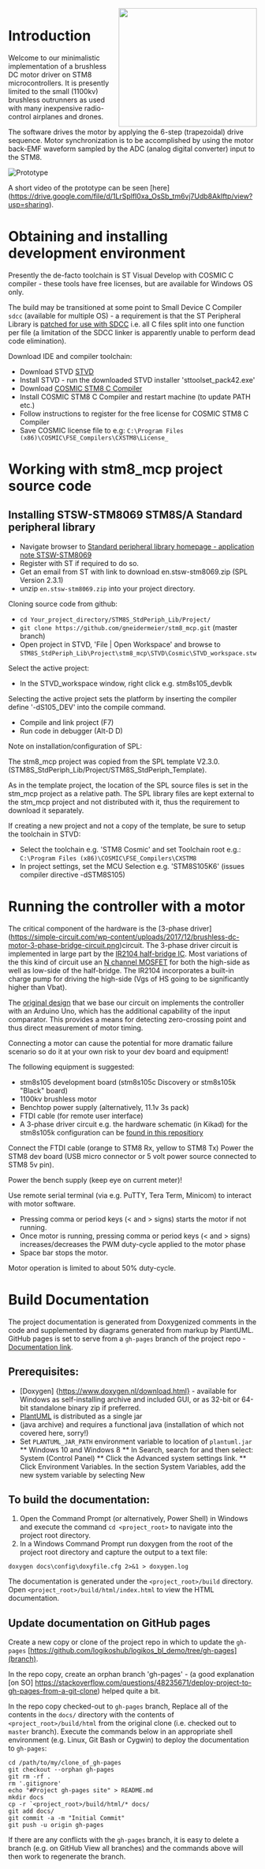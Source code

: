 <img align="right" width="280" height="240" src="docs/images/Log_logo.png">

# Introduction

Welcome to our minimalistic implementation of a brushless DC motor driver on 
STM8 microcontrollers. It is presently limited to the small (1100kv) brushless
outrunners as used with many inexpensive radio-control airplanes and drones.

The software drives the motor by applying the 6-step (trapezoidal) drive sequence.
Motor synchronization is to be accomplished by using the motor back-EMF waveform 
sampled by the ADC (analog digital converter) input to the STM8. 

![Prototype](docs/images/BL+logo.png)

A short video of the prototype can be seen [here]
(https://drive.google.com/file/d/1LrSplfI0xa_OsSb_tm6vj7Udb8AkIftp/view?usp=sharing). 

# Obtaining and installing development environment

Presently the de-facto toolchain is ST Visual Develop with COSMIC C compiler -
these tools have free licenses, but are available for Windows OS only.

The build may be transitioned at some point to Small Device C Compiler `sdcc` 
(available for multiple OS) - a requirement is that the ST Peripheral 
Library is [patched for use with SDCC](https://github.com/bschwand/STM8-SPL-SDCC) 
i.e. all C files split into one function per file (a limitation of the SDCC linker 
is apparently unable to perform dead code elimination). 

Download IDE and compiler toolchain:

* Download STVD [STVD](https://www.st.com/en/development-tools/stvd-stm8.html)
* Install STVD - run the downloaded STVD installer 'sttoolset_pack42.exe'
* Download [COSMIC STM8 C Compiler](https://www.cosmicsoftware.com/download_stm8_free.php)
* Install COSMIC STM8 C Compiler and restart machine (to update PATH etc.)
* Follow instructions to register for the free license for COSMIC STM8 C Compiler
* Save COSMIC license file to e.g:
    `C:\Program Files (x86)\COSMIC\FSE_Compilers\CXSTM8\License_`

# Working with stm8_mcp project source code

## Installing STSW-STM8069 STM8S/A Standard peripheral library

* Navigate browser to [Standard peripheral library homepage - application note STSW-STM8069](https://www.st.com/en/embedded-software/stsw-stm8069.html) 
* Register with ST if required to do so. 
* Get an email from ST with link to download en.stsw-stm8069.zip (SPL Version 2.3.1)
* unzip `en.stsw-stm8069.zip` into your project directory.

Cloning source code from github:

* `cd Your_project_directory/STM8S_StdPeriph_Lib/Project/`
* `git clone https://github.com/gneidermeier/stm8_mcp.git` (master branch)
* Open project in STVD, 'File | Open Workspace' and browse to
   `STM8S_StdPeriph_Lib\Project\stm8_mcp\STVD\Cosmic\STVD_workspace.stw`

Select the active project:

* In the STVD_workspace window, right click e.g. stm8s105_devblk

Selecting the active project sets the platform by inserting the compiler
define '-dS105_DEV' into the compile command.

* Compile and link project (F7)
* Run code in debugger (Alt-D D)

Note on installation/configuration of SPL:

The stm8_mcp project was copied from the SPL template V2.3.0.
(STM8S_StdPeriph_Lib/Project/STM8S_StdPeriph_Template).

As in the template project, the location of the SPL source files is set in the
stm_mcp project as a relative path. The SPL library files are kept external to
the stm_mcp project and not distributed with it, thus the requirement to download
it separately.

If creating a new project and not a copy of the template, be sure to setup the
toolchain in STVD:

* Select the toolchain e.g. 'STM8 Cosmic' and set Toolchain root e.g.:
  `C:\Program Files (x86)\COSMIC\FSE_Compilers\CXSTM8`
* In project settings, set the MCU Selection e.g. 'STM8S105K6' (issues compiler
  directive -dSTM8S105)

# Running the controller with a motor
The critical component of the hardware is the [3-phase driver]
(https://simple-circuit.com/wp-content/uploads/2017/12/brushless-dc-motor-3-phase-bridge-circuit.png)circuit. 
The 3-phase driver circuit is implemented in large part by the 
[IR2104 half-bridge IC](https://www.infineon.com/dgdl/Infineon-IR2104-DS-v01_00-EN.pdf?fileId=5546d462533600a4015355c7c1c31671). 
Most variations of the this kind of circuit use an 
[N channel MOSFET](https://www.infineon.com/dgdl/irfz44npbf.pdf?fileId=5546d462533600a40153563b3a9f220d)
for both the high-side as well as low-side of the half-bridge. The IR2104 incorporates a 
built-in charge pump for driving the high-side (Vgs of HS going to be significantly higher than Vbat).
 
The [original design](https://simple-circuit.com/arduino-sensorless-bldc-motor-controller-esc/) 
that we base our circuit on implements the controller with an Arduino Uno, which has the additional
capability of the input comparator. This provides a means for detecting zero-crossing point and thus 
direct measurement of motor timing.

Connecting a motor can cause the potential for more dramatic failure scenario so 
do it at your own risk to your dev board and equipment!

The following equipment is suggested:
* stm8s105 development board (stm8s105c Discovery or stm8s105k "Black" board)
* 1100kv brushless motor
* Benchtop power supply (alternatively, 11.1v 3s pack)
* FTDI cable (for remote user interface)
* A 3-phase driver circuit e.g. the hardware schematic (in Kikad) for the stm8s105k
 configuration can be [found in this repositiory](https://github.com/gneidermeier/stm8_mcp/blob/master/docs/schem/bl_hw_stm8s105k_blue.tar.gz)

 Connect the FTDI cable (orange to STM8 Rx, yellow to STM8 Tx)
 Power the STM8 dev board (USB micro connector or 5 volt power source connected
 to STM8 5v pin).

 Power the bench supply (keep eye on current meter)!

 Use remote serial terminal (via e.g. PuTTY, Tera Term, Minicom) to interact 
 with motor software.

  * Pressing comma or period keys (< and > signs) starts the motor if
   not running.
  * Once motor is running, pressing comma or period keys (< and > signs) increases/decreases the PWM duty-cycle applied to the motor phase   
  * Space bar stops the motor.

 Motor operation is limited to about 50% duty-cycle.

# Build Documentation

The project documentation is generated from Doxygenized comments in the code 
and supplemented by diagrams generated from markup by PlantUML. GitHub pages 
is set to serve from a `gh-pages` branch of the project repo - 
[Documentation link](https://logikoshub.github.io/stm8_mcp/docs/index.html).

## Prerequisites:

* [Doxygen] {https://www.doxygen.nl/download.html} - available for Windows as 
self-installing archive and included GUI, or as 32-bit or 64-bit standalone binary zip if preferred.
* [PlantUML](https://plantuml.com/download) is distributed as a single jar 
* (java archive) and requires a functional java (installation of which not 
covered here, sorry!)
* Set `PLANTUML_JAR_PATH` environment variable to location of `plantuml.jar`
** Windows 10 and Windows 8
** In Search, search for and then select: System (Control Panel)
** Click the Advanced system settings link.
** Click Environment Variables. In the section System Variables, add the new system variable by selecting New

## To build the documentation:

1. Open the Command Prompt (or alternatively, Power Shell) in Windows and 
 execute the command `cd <project_root>` to navigate into the project root 
 directory.
2. In a Windows Command Prompt run doxygen from the root of the project root 
   directory and capture the output to a text file:

 `doxygen docs\config\doxyfile.cfg 2>&1 > doxygen.log`

The documentation is generated under the `<project_root>/build` directory. Open
`<project_root>/build/html/index.html` to view the HTML documentation.

## Update documentation on GitHub pages

Create a new copy or clone of the project repo in which to update the `gh-pages` 
[https://github.com/logikoshub/logikos_bl_demo/tree/gh-pages](branch). 

In the repo copy, create an orphan branch 'gh-pages' - (a good explanation [on SO]
https://stackoverflow.com/questions/48235671/deploy-project-to-gh-pages-from-a-git-clone) 
helped quite a bit.

In the repo copy checked-out to `gh-pages` branch, Replace all of the contents in the 
`docs/` directory with the contents of `<project_root>/build/html` from the original 
clone (i.e. checked out to `master` branch). Execute the commands below in an appropriate 
shell environment (e.g. Linux, Git Bash or Cygwin) to deploy the documentation to `gh-pages`: 

    cd /path/to/my/clone_of_gh-pages
    git checkout --orphan gh-pages
    git rm -rf .
    rm '.gitignore'
    echo "#Project gh-pages site" > README.md
    mkdir docs
    cp -r `<project_root>/build/html/* docs/
    git add docs/
    git commit -a -m "Initial Commit"
    git push -u origin gh-pages

If there are any conflicts with the `gh-pages` branch, it is easy to delete a branch (e.g.
on GitHub View all branches) and the commands above will then work to regenerate the branch.
